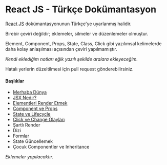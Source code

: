 <h1>React JS - Türkçe Dokümantasyon</h1>

<a href="https://reactjs.org/">React JS</a> dokümantasyonunun Türkçe'ye uyarlanmış halidir.

Birebir çeviri değildir; eklemeler, silmeler ve düzenlemeler olmuştur.

Element, Component, Props, State, Class, Click gibi yazılımsal kelimelerde daha kolay anlaşılması açısından çeviri yapılmamıştır.

<i>Kendi eklediğim notları eğik yazılı şekilde aralara ekleyeceğim.</i>

Hatalı yerlerin düzeltilmesi için pull request gönderebilirsiniz.

<h4>Başlıklar</h4>

- <a href="https://github.com/omergulcicek/reactjs/blob/master/merhaba-dunya.md">Merhaba Dünya</a>
- <a href="https://github.com/omergulcicek/reactjs/blob/master/jsx-nedir.md">JSX Nedir?</a>
- <a href="https://github.com/omergulcicek/reactjs/blob/master/elementleri-render-etmek.md">Elementleri Render Etmek</a>
- <a href="https://github.com/omergulcicek/reactjs/blob/master/component-ve-props.md">Component ve Props</a>
- <a href="https://github.com/omergulcicek/reactjs/blob/master/state-ve-lifecycle.md">State ve Lifecycle</a>
- <a href="https://github.com/omergulcicek/reactjs/blob/master/click-ve-change-olaylari.md">Click ve Change Olayları</a>
- Şartlı Render
- Dizi
- Formlar
- State Güncellemek
- Çocuk Componentler ve Inheritance

<i>Eklemeler yapılacaktır.</i>
